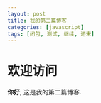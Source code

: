 ```yaml
---
layout: post
title: 我的第二篇博客
categories: [javascript]
tags: [闭包, 测试, 继续, 还来]
---
```


# 欢迎访问

**你好**, 这是我的第二篇博客.